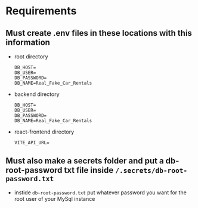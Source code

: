 # Requirements

## Must create .env files in these locations with this information

- root directory

  ```
  DB_HOST=
  DB_USER=
  DB_PASSWORD=
  DB_NAME=Real_Fake_Car_Rentals
  ```

- backend directory

  ```
  DB_HOST=
  DB_USER=
  DB_PASSWORD=
  DB_NAME=Real_Fake_Car_Rentals

  ```

- react-frontend directory
  ```
  VITE_API_URL=
  ```

## Must also make a secrets folder and put a db-root-password txt file inside `/.secrets/db-root-password.txt`

- instide `db-root-password.txt` put whatever password you want for the root user of your MySql instance
